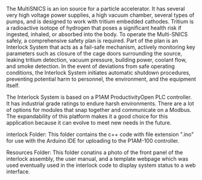 The MultiSNICS is an ion source for a particle accelerator. It has several very high voltage
power supplies, a high vacuum chamber, several types of pumps, and is designed to work with
tritium embedded cathodes. Tritium is a radioactive isotope of hydrogen that poses a significant
health risk if ingested, inhaled, or absorbed into the body. To operate the Multi-SNICS safely,
a comprehensive safety plan is required. Part of the plan is an Interlock System that acts as
a fail-safe mechanism, actively monitoring key parameters such as closure of the cage doors
surrounding the source, leaking tritium detection, vacuum pressure, building power, coolant
flow, and smoke detection. In the event of deviations from safe operating conditions, the
Interlock System initiates automatic shutdown procedures, preventing potential harm to personnel,
the environment, and the equipment itself.

The Interlock System is based on a P1AM ProductivityOpen PLC controller. It has industrial grade
ratings to endure harsh environments. There are a lot of options for modules that snap together
and communicate on a Modbus. The expandability of this platform makes it a good choice for
this application because it can evolve to meet new needs in the future.

interlock Folder:
  This folder contains the c++ code with file extension ".ino" for use with the Arduino IDE for
  uploading to the P1AM-100 controller.

Resources Folder:
  This folder conatins a photo of the front panel of the interlock assembly, the user manual, and
  a template webpage which was used eventually used in the interlock code to display system status
  to a web interface.
